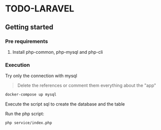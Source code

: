 # TODO-LARAVEL

## Getting started

### Pre requirements

1. Install php-common, php-mysql and php-cli

### Execution

Try only the connection with mysql

> Delete the references or comment them everything about the "app"

```bash
docker-compose up mysql
```

Execute the script sql to create the database and the table

Run the php script:

```bash
php service/index.php
```
